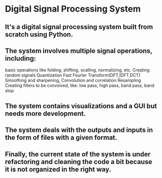 # Digital Signal Processing System
## It's a digital signal processing system built from scratch using Python.
## The system involves multiple signal operations, including:
  basic operations like folding, shifting, scalling, normalizing, etc.
  Creating random signals
  Quantization
  Fast Fourier Transform(DFT,IDFT,DCT)
  Smoothing and sharpening,
  Convolution and correlation
  Resampling
  Creating filters to be convolved, like:
  low pass,
  high pass,
  band pass,
  band stop
## The system contains visualizations and a GUI but needs more development.
## The system deals with the outputs and inputs in the form of files with a given format.
## Finally, the current state of the system is under refactoring and cleaning the code a bit because it is not organized in the right way.
